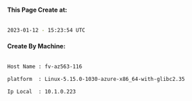 
   
#### This Page Create at:

```bash

2023-01-12 - 15:23:54 UTC

```

#### Create By Machine:

```bash

Host Name : fv-az563-116

platform  : Linux-5.15.0-1030-azure-x86_64-with-glibc2.35

Ip Local  : 10.1.0.223

```

